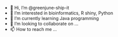 - 👋 Hi, I’m @greenjune-ship-it
- 👀 I’m interested in bioinformatics, R shiny, Python
- 🌱 I’m currently learning Java programming
- 💞️ I’m looking to collaborate on ...
- 📫 How to reach me ...

<!---
greenjune-ship-it/greenjune-ship-it is a ✨ special ✨ repository because its `README.md` (this file) appears on your GitHub profile.
You can click the Preview link to take a look at your changes.
--->

